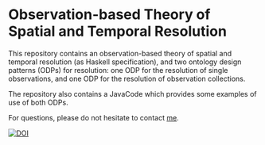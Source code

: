 # Observation-based Theory of Spatial and Temporal Resolution

This repository contains an observation-based theory of spatial and temporal resolution (as Haskell specification), and two ontology design patterns (ODPs) for resolution: one ODP for the resolution of single observations, and one ODP for the resolution of observation collections.

The repository also contains a JavaCode which provides some examples of use of both ODPs. 

For questions, please do not hesitate to contact [me](https://sites.google.com/site/aurioldegbelo/).


[![DOI](https://zenodo.org/badge/64927403.svg)](https://zenodo.org/badge/latestdoi/64927403)




